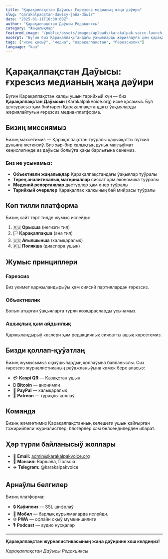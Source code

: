 ```yaml
---
title: "Қарақалпақстан Даўысы: Ғәрезсиз медианың жаңа дәўири"
slug: "qarakalpaqstan-dawisy-jaña-dãwir"
date: "2025-01-11T10:00:00Z"
author: "Қарақалпақстан Даўысы Редакциясы"
category: "Жаңалықлар"
featured_image: "/public/assets/images/uploads/karakalpak-voice-launch.jpg"
excerpt: "Бүгин биз Қарақалпақстандағы ўақыяларды жәриялаўға ҳәм қарақалпақ мәдениятын сақлаўға арналған ғәрезсиз медиа-платформаны иске қосамыз."
tags: ["иске қосыў", "медиа", "қарақалпақстан", "Ғәрезсизлик"]
language: "kaa"
---
```


# Қарақалпақстан Даўысы: ғхрезсиз медианың жаңа дәўири

Бүгин Қарақалпақстан халқы ушын тарийхый күн — биз **Қарақалпақстан Даўысын** (KarakalpakVoice.org) иске қосамыз. Бул цензурасыз ҳәм бийтәреп Қарақалпақстандағы ўақыяларды жәриялайтуғын ғәрезсиз медиа-платформа.

## Бизиң миссиямыз

Бизиң махсетимиз — Қарақалпақстан туўралы ҳақыйқатты пүткил дүньяға жеткизиў. Биз ҳәр-бир халықтың дүнья мағлыўмат кеңислигинде өз даўысы болыўға ҳақы барлығына сенемиз.

### Биз не усынамыз:

- **Объективли жаңалықлар** Қарақалпақстандағы ўақыялар туўралы
- **Терең аналитикалық материаллар** сиясат ҳәм экономика туўралы
- **Мәдений репортажлар** дәстүрлер ҳәм өнер туўралы
- **Тарийхый очерклер** Қарақалпақ халқының бай мийрасы туўралы

## Көп тилли платформа

Бизиң сайт төрт тилде жумыс ислейди:
1. 🇷🇺 **Орысша** (негизги тил)
2. 🏳️ **Қарақалпақша** (ана тил)
3. 🇺🇸 **Ағылшынша** (халықаралық)
4. 🇵🇱 **Полякша** (диаспора ушын)

## Жумыс принциплери

### Ғәрезсиз
Биз үкимет қаржыландырыўы ҳәм сиясий партиялардан ғәрезсиз.

### Объективлик
Болып атырған ўақыяларға түрли көзқарасларды усынамыз.

### Ашықлық ҳәм айдынлық
Қаржыландырыў көзлери ҳәм редакциялық сиясатты ашық көрсетемиз.

## Бизди қоллап-қуўатлаң

Бизиң жумысымыз оқыўшылардың қоллаўына байланыслы. Сиз ғәрезсиз журналистиканың раўажланыўына көмек бере аласыз:

- 💳 **Kaspi QR** — Қазақстан ушын
- ₿ **Bitcoin** — анонимли
- 💙 **PayPal** — халықаралық
- 🎁 **Patreon** — турақлы қоллаў

## Команда

Бизиң жәмәәтимиз Қарақалпақстанның келешеги ушын қайғырған тәжирийбели журналистлер, блогерлер ҳәм белсендилерден ибарат.
## Ҳәр түрли байланысыў жоллары

- 📧 **Email:** admin@karakalpakvoice.org
- 📍 **Мәнзил:** Варшава, Польша
- ✈️ **Telegram:** @karakalpakvoice

## Арнаўлы белгилер

Бизиң платформа:
- 🔒 **Қәўипсиз** — SSL шифрлаў
- 📱 **Мобил** — барлық қурылмаларда ислейди.
- 🌐 **PWA** — офлайн оқыў мүмкиншилиги
- 🎙️ **Podcast** — аудио нусқалар

---

**Қарақалпақстан журналистикасының жаңа дәўирине хош келдиңиз!**

*Қарақалпақстан Даўысы Редакциясы*
